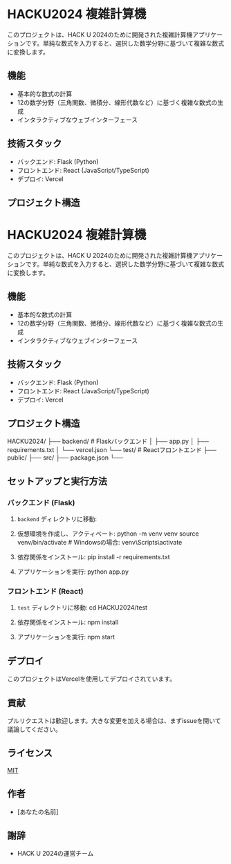 # HACKU2024 複雑計算機

このプロジェクトは、HACK U 2024のために開発された複雑計算機アプリケーションです。単純な数式を入力すると、選択した数学分野に基づいて複雑な数式に変換します。

## 機能

- 基本的な数式の計算
- 12の数学分野（三角関数、微積分、線形代数など）に基づく複雑な数式の生成
- インタラクティブなウェブインターフェース

## 技術スタック

- バックエンド: Flask (Python)
- フロントエンド: React (JavaScript/TypeScript)
- デプロイ: Vercel

## プロジェクト構造
# HACKU2024 複雑計算機

このプロジェクトは、HACK U 2024のために開発された複雑計算機アプリケーションです。単純な数式を入力すると、選択した数学分野に基づいて複雑な数式に変換します。

## 機能

- 基本的な数式の計算
- 12の数学分野（三角関数、微積分、線形代数など）に基づく複雑な数式の生成
- インタラクティブなウェブインターフェース

## 技術スタック

- バックエンド: Flask (Python)
- フロントエンド: React (JavaScript/TypeScript)
- デプロイ: Vercel

## プロジェクト構造
HACKU2024/
├── backend/           # Flaskバックエンド
│   ├── app.py
│   ├── requirements.txt
│   └── vercel.json
└── test/              # Reactフロントエンド
├── public/
├── src/
├── package.json
└── 

## セットアップと実行方法

### バックエンド (Flask)

1. `backend` ディレクトリに移動:

2. 仮想環境を作成し、アクティベート:
python -m venv venv
source venv/bin/activate  # Windowsの場合: venv\Scripts\activate

3. 依存関係をインストール:
pip install -r requirements.txt

4. アプリケーションを実行:
python app.py

### フロントエンド (React)

1. `test` ディレクトリに移動:
cd HACKU2024/test

2. 依存関係をインストール:
npm install

3. アプリケーションを実行:
npm start


## デプロイ

このプロジェクトはVercelを使用してデプロイされています。


## 貢献

プルリクエストは歓迎します。大きな変更を加える場合は、まずissueを開いて議論してください。

## ライセンス

[MIT](https://choosealicense.com/licenses/mit/)

## 作者

- [あなたの名前]

## 謝辞

- HACK U 2024の運営チーム